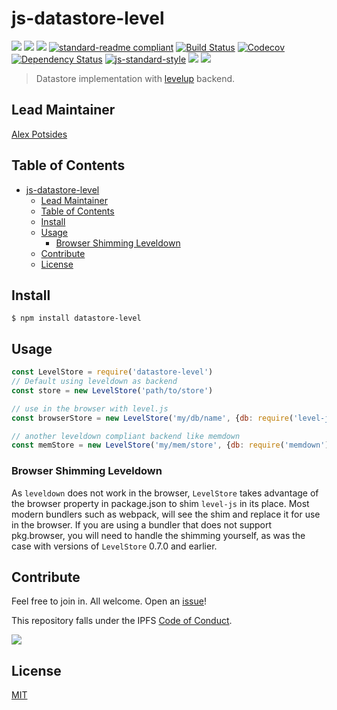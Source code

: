# js-datastore-level

[![](https://img.shields.io/badge/made%20by-Protocol%20Labs-blue.svg?style=flat-square)](http://ipn.io)
[![](https://img.shields.io/badge/project-IPFS-blue.svg?style=flat-square)](http://ipfs.io/)
[![](https://img.shields.io/badge/freenode-%23ipfs-blue.svg?style=flat-square)](http://webchat.freenode.net/?channels=%23ipfs)
[![standard-readme compliant](https://img.shields.io/badge/standard--readme-OK-green.svg?style=flat-square)](https://github.com/RichardLitt/standard-readme)
[![Build Status](https://flat.badgen.net/travis/ipfs/js-datastore-level)](https://travis-ci.com/ipfs/js-datastore-level)
[![Codecov](https://codecov.io/gh/ipfs/js-datastore-level/branch/master/graph/badge.svg)](https://codecov.io/gh/ipfs/js-datastore-level)
[![Dependency Status](https://david-dm.org/ipfs/js-datastore-level.svg?style=flat-square)](https://david-dm.org/ipfs/js-datastore-level)
[![js-standard-style](https://img.shields.io/badge/code%20style-standard-brightgreen.svg?style=flat-square)](https://github.com/feross/standard)
![](https://img.shields.io/badge/npm-%3E%3D3.0.0-orange.svg?style=flat-square)
![](https://img.shields.io/badge/Node.js-%3E%3D8.0.0-orange.svg?style=flat-square)


> Datastore implementation with [levelup](https://github.com/level/levelup) backend.

## Lead Maintainer

[Alex Potsides](https://github.com/achingbrain)

## Table of Contents

- [js-datastore-level](#js-datastore-level)
  - [Lead Maintainer](#lead-maintainer)
  - [Table of Contents](#table-of-contents)
  - [Install](#install)
  - [Usage](#usage)
    - [Browser Shimming Leveldown](#browser-shimming-leveldown)
  - [Contribute](#contribute)
  - [License](#license)

## Install

```
$ npm install datastore-level
```

## Usage

```js
const LevelStore = require('datastore-level')
// Default using leveldown as backend
const store = new LevelStore('path/to/store')

// use in the browser with level.js
const browserStore = new LevelStore('my/db/name', {db: require('level-js')})

// another leveldown compliant backend like memdown
const memStore = new LevelStore('my/mem/store', {db: require('memdown')})
```

### Browser Shimming Leveldown
As `leveldown` does not work in the browser, `LevelStore` takes advantage of the browser property in package.json to shim `level-js` in its place. Most modern bundlers such as webpack, will see the shim and replace it for use in the browser. If you are using a bundler that does not support pkg.browser, you will need to handle the shimming yourself, as was the case with versions of `LevelStore` 0.7.0 and earlier.

## Contribute

Feel free to join in. All welcome. Open an [issue](https://github.com/ipfs/js-datastore-level/issues)!

This repository falls under the IPFS [Code of Conduct](https://github.com/ipfs/community/blob/master/code-of-conduct.md).

[![](https://cdn.rawgit.com/jbenet/contribute-ipfs-gif/master/img/contribute.gif)](https://github.com/ipfs/community/blob/master/contributing.md)

## License

[MIT](LICENSE)